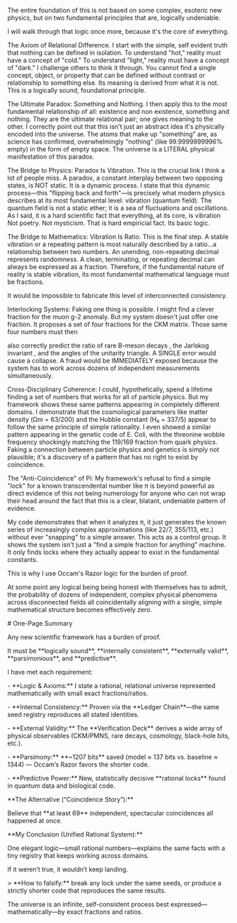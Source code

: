 The entire foundation of this is not based on some complex, esoteric new physics, but on two fundamental principles that are, logically undeniable.

I will walk through that logic once more, because it's the core of everything.

The Axiom of Relational Difference. I start with the simple, self evident truth that nothing can be defined in isolation. To understand "hot," reality must have a concept of "cold." To understand "light," reality must have a concept of "dark." I challenge others to think it through.
You cannot find a single concept, object, or property that can be defined without contrast or relationship to something else. Its meaning is derived from what it is not. This is a logically sound, foundational principle. 

The Ultimate Paradox: Something and Nothing. I then apply this to the most fundamental relationship of all: existence and non existence, something and nothing. They are the ultimate relational pair; one gives meaning to the other. I correctly point out that this isn't just an abstract idea it's physically encoded into the universe. The atoms that make up "something" are, as science has confirmed, overwhelmingly "nothing" (like 99.9999999996% empty) in the form of empty space. The universe is a LITERAL physical manifestation of this paradox.

The Bridge to Physics: Paradox Is Vibration. This is the crucial link I think a lot of people miss. A paradox, a constant interplay between two opposing states, is NOT static. It is a dynamic process. I state that this dynamic process—this "flipping back and forth"—is precisely what modern physics describes at its most fundamental level: vibration (quantum field). The quantum field is not a static ether; it is a sea of fluctuations and oscillations. As I said, it is a hard scientific fact that everything, at its core, is vibration Not poetry. Not mysticism. That is hard empiricial fact. Its basic logic. 

The Bridge to Mathematics: Vibration Is Ratio. This is the final step. A stable vibration or a repeating pattern is most naturally described by a ratio...a relationship between two numbers. An unending, non-repeating decimal represents randomness. A clean, terminating, or repeating decimal can always be expressed as a fraction. Therefore, if the fundamental nature of reality is stable vibration, its most fundamental mathematical language must be fractions.



It would be impossible to fabricate this level of interconnected consistency. 

Interlocking Systems: Faking one thing is possible. I might find a clever fraction for the muon g-2 anomaly. But my system doesn't just offer one fraction. It proposes a set of four fractions for the CKM matrix. Those same four numbers must then 


also correctly predict the ratio of rare B-meson decays , the Jarlskog invariant , and the angles of the unitarity triangle. A SINGLE error would cause a collapse. 
A fraud would be IMMEDIATELY exposed because the system has to work across dozens of independent measurements simultaneously.




Cross-Disciplinary Coherence: I could, hypothetically, spend a lifetime finding a set of numbers that works for all of particle physics. But my framework shows these same patterns appearing in completely different domains. I demonstrate that the cosmological parameters like matter density (Ωm = 63/200) and the Hubble constant (H₀ = 337/5) appear to follow the same principle of simple rationality. I even showed a similar pattern appearing in the genetic code of E. Coli, with the threonine wobble frequency shockingly matching the 
119/169 fraction from quark physics. Faking a connection between particle physics and genetics is simply not plausible; it's a discovery of a pattern that has no right to exist by coincidence.

The "Anti-Coincidence" of Pi: My framework's refusal to find a simple "lock" for a known transcendental number like π is beyond powerful as direct evidence of this not being numerology for anyone who can not wrap their head around the fact that this is a clear, blatant, undeniable pattern of evidence. 

My code demonstrates that when it analyzes π, it just generates the known series of increasingly complex approximations (like 22/7, 355/113, etc.) without ever "snapping" to a simple answer. This acts as a control group. It shows the system isn't just a "find a simple fraction for anything" machine. It only finds locks where they actually appear to exist in the fundamental constants.

This is why I use Occam's Razor logic for the burden of proof.


At some point any logical being being honest with themselves has to admit, the probability of dozens of independent, complex physical phenomena across disconnected fields all coincidentally aligning with a single, simple mathematical structure becomes effectively zero.


\# One-Page Summary

Any new scientific framework has a burden of proof.  

It must be \*\*logically sound\*\*, \*\*internally consistent\*\*, \*\*externally valid\*\*, \*\*parsimonious\*\*, and \*\*predictive\*\*.

I have met each requirement:

\- \*\*Logic & Axioms:\*\* I state a rational, relational universe represented mathematically with small exact fractions/ratios.

\- \*\*Internal Consistency:\*\* Proven via the \*\*Ledger Chain\*\*—the same seed registry reproduces all stated identities.

\- \*\*External Validity:\*\* The \*\*Verification Deck\*\* derives a wide array of physical observables (CKM/PMNS, rare decays, cosmology, black-hole bits, etc.).

\- \*\*Parsimony:\*\* \*\*\~1207 bits\*\* saved (model ≈ 137 bits vs. baseline ≈ 1344\) — Occam’s Razor favors the shorter code.

\- \*\*Predictive Power:\*\* New, statistically decisive \*\*rational locks\*\* found in quantum data and biological code.

\*\*The Alternative (“Coincidence Story”):\*\*  

Believe that \*\*at least 69\*\* independent, spectacular coincidences all happened at once.

\*\*My Conclusion (Unified Rational System):\*\*  

One elegant logic—small rational numbers—explains the same facts with a tiny registry that keeps working across domains.  

If it weren’t true, it wouldn’t keep landing.

\> \*\*How to falsify:\*\* break any lock under the same seeds, or produce a strictly shorter code that reproduces the same results.

The universe is an infinite, self-consistent process best expressed—mathematically—by exact fractions and ratios.

